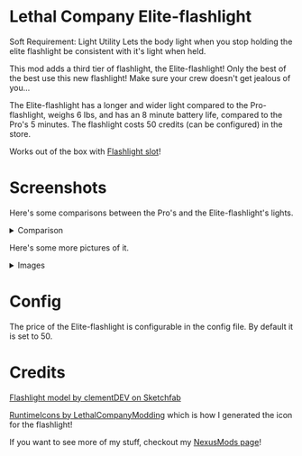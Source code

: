 # Lethal Company Elite-flashlight

Soft Requirement: Light Utility
Lets the body light when you stop holding the elite flashlight be consistent with it's light when held.

This mod adds a third tier of flashlight, the Elite-flashlight! Only the best of the best use this new flashlight! Make sure your crew doesn't get jealous of you...

The Elite-flashlight has a longer and wider light compared to the Pro-flashlight, weighs 6 lbs, and has an 8 minute battery life, compared to the Pro's 5 minutes. The flashlight costs 50 credits (can be configured) in the store.

Works out of the box with [Flashlight slot](https://thunderstore.io/c/lethal-company/p/FlipMods/ReservedFlashlightSlot/)!

# Screenshots
Here's some comparisons between the Pro's and the Elite-flashlight's lights.
<details>
  <summary>Comparison</summary>
  
  ![20250323142339_1](https://github.com/user-attachments/assets/44fa8ee1-4a6a-4fa2-9bd7-1a5ba5380fd1)

  ![20250323142345_1](https://github.com/user-attachments/assets/79c965be-d7c2-46f7-bbf9-b52027823a8c)

  ![20250323142409_1](https://github.com/user-attachments/assets/56122ca3-4446-46e0-945c-e1cf7ccc1ff0)

  ![20250323142415_1](https://github.com/user-attachments/assets/c88c4277-79bd-4bfe-8f3a-61bbea402b13)

  ![20250323142436_1](https://github.com/user-attachments/assets/6f37d73a-b687-44bf-90cb-b05130fc590a)

  ![20250323142448_1](https://github.com/user-attachments/assets/c4ea5326-6ddf-49d0-b92f-1b342db45d52)

  ![20250323142523_1](https://github.com/user-attachments/assets/ab5a23e1-7adf-4bff-a534-a7b59ee6f29f)

  ![20250323142526_1](https://github.com/user-attachments/assets/b625f7e4-6648-42fe-8c4f-74bd39739583)

  Old Pictures:
  ![20250124215308_1](https://github.com/user-attachments/assets/a480ce0a-0e7e-47f2-8803-340f2422235b)

  ![20250124215315_1](https://github.com/user-attachments/assets/bca352ec-37f1-44b1-a802-9a6894d2ac47)

  ![20250124031850_1](https://github.com/user-attachments/assets/2b75bcb9-a247-42f5-bb4c-8600257f084f)

  ![20250124031853_1](https://github.com/user-attachments/assets/6ac910d7-40bc-476a-b09a-c9af284492bf)
</details>

Here's some more pictures of it.
<details>
  <summary>Images</summary>

  ![20250124023218_1](https://github.com/user-attachments/assets/ddf85851-b4c7-4620-8298-b25035c5958e)

  ![20250124035620_1](https://github.com/user-attachments/assets/26674858-238c-4b19-8a6f-59da0da9c64a)

  ![20250124193356_1](https://github.com/user-attachments/assets/197a8c24-f034-4eac-857f-2c15c4325aea)

  ![20250124193359_1](https://github.com/user-attachments/assets/935c5092-4487-4cbe-81f0-0618cf603f3b)

  ![20250124193404_1](https://github.com/user-attachments/assets/3d9cf69b-9955-4e7d-adeb-9111c52923f1)
</details>

# Config
The price of the Elite-flashlight is configurable in the config file. By default it is set to 50.

# Credits
[Flashlight model by clementDEV on Sketchfab](https://sketchfab.com/3d-models/flashlight-0bd1df1cb4864d6799cde4b182c8396c)

[RuntimeIcons by LethalCompanyModding](https://thunderstore.io/c/lethal-company/p/LethalCompanyModding/RuntimeIcons/) which is how I generated the icon for the flashlight!



If you want to see more of my stuff, checkout my [NexusMods page](https://next.nexusmods.com/profile/MissileMann/mods)!


